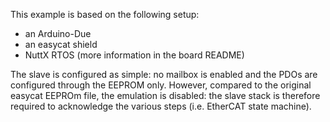 This example is based on the following setup:
* an Arduino-Due
* an easycat shield
* NuttX RTOS (more information in the board README)

The slave is configured as simple: no mailbox is enabled and the PDOs are configured through the EEPROM only.
However, compared to the original easycat EEPROm file, the emulation is disabled: the slave stack is therefore
required to acknowledge the various steps (i.e. EtherCAT state machine).
